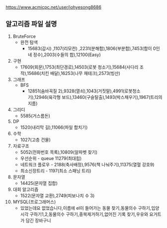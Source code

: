 https://www.acmicpc.net/user/johyesong8686

## 알고리즘 파일 설명

1. BruteForce
   - 완전 탐색 
      - 15683(감시) ,1107(리모컨) ,2231(분해합),1806(부분합),7453(합이 0인 네 정수),2003(수들의 합),12100(Easy)
2. 구현
      - 17609(회문),1753(최단경로),14503(로봇 청소기),15684(사다리 조작),15686(치킨 배달),16253(나무 재테크),2573(빙산)
3. 그래프
   - BFS
      - 12851(숨바꼭질 2),9328(열쇠),1043(거짓말),4991(로봇청소기),12946(육각형 보드),13460(구슬탈출),1493(박스채우기),1967(트리의 지름)
4. 그리디
      - 5585(거스름돈)
5. DP
      - 1520(내리막 길),11066(파일 합치기)
6. 수학
      - 1027(고층 건물)
7. 자료구조
      - 5052(전화번호 목록),10809(알파벳 찾기)
      - 우선순위 
            - queue 11279(최대힙)
      - 네트워크 플로우 
            - 2188(축사배정),9576(책 나눠주기),11375(열혈 강호9)
      - 최소신장트리
            - 1197(최소 스패닝 트리)
8. 문자열
      - 14425(문자열 집합)
9. 대회 알고리즘
      - 1522(문자열 교환),2749(피보나치 수 3)
10. MYSQL(프로그래머스)
      - 있었는데요 없었습니다,이름에 el이 들어가는 동물 찾기,동물의수 구하기,입양시각 구하기1,2,동물의수 구하기,중복제거하기,없어진 기록 찾기,우유와 요거트가 담긴 장바구니







